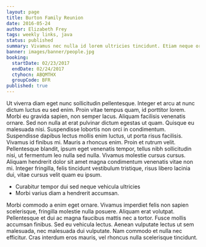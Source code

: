 ```yaml
---
layout: page
title: Burton Family Reunion
date: 2016-05-24
author: Elizabeth Frey
tags: weekly links, java
status: published
summary: Vivamus nec nulla id lorem ultricies tincidunt. Etiam neque orci.
banner: images/banner/people.jpg
booking:
  startDate: 02/23/2017
  endDate: 02/24/2017
  ctyhocn: ABQMTHX
  groupCode: BFR
published: true
---
```

Ut viverra diam eget nunc sollicitudin pellentesque. Integer et arcu at nunc dictum luctus eu sed enim. Proin vitae tempus quam, id porttitor lorem. Morbi eu gravida sapien, non semper lacus. Aliquam facilisis venenatis ornare. Sed non nulla at erat pulvinar dictum egestas ut quam. Quisque eu malesuada nisi. Suspendisse lobortis non orci in condimentum. Suspendisse dapibus lectus mollis enim luctus, ut porta risus facilisis.
Vivamus id finibus mi. Mauris a rhoncus enim. Proin et rutrum velit. Pellentesque blandit, ipsum eget venenatis tempor, tellus nibh sollicitudin nisi, ut fermentum leo nulla sed nulla. Vivamus molestie cursus cursus. Aliquam hendrerit dolor sit amet magna condimentum venenatis vitae non mi. Integer fringilla, felis tincidunt vestibulum tristique, risus libero lacinia dui, vitae cursus velit quam eu ipsum.

* Curabitur tempor dui sed neque vehicula ultricies
* Morbi varius diam a hendrerit accumsan.

Morbi commodo a enim eget ornare. Vivamus imperdiet felis non sapien scelerisque, fringilla molestie nulla posuere. Aliquam erat volutpat. Pellentesque et dui ac magna faucibus mattis nec a tortor. Fusce mollis accumsan finibus. Sed eu vehicula lectus. Aenean vulputate lectus ut sem malesuada, nec malesuada dui vulputate. Nam commodo et nulla nec efficitur. Cras interdum eros mauris, vel rhoncus nulla scelerisque tincidunt.
